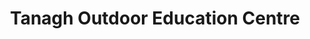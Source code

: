 ---
title: "Tanagh Outdoor Education Centre"
address: "Dartrey Forest, Rockcorry, Cootehill, Co. Cavan"
tel: "+353 (0)49 555 2988"
county: "Cavan"
category: "Canoeing Kayaking"
type: "Content"
lat: "54.10715866088867"
lng: "-7.022310256958008"
---